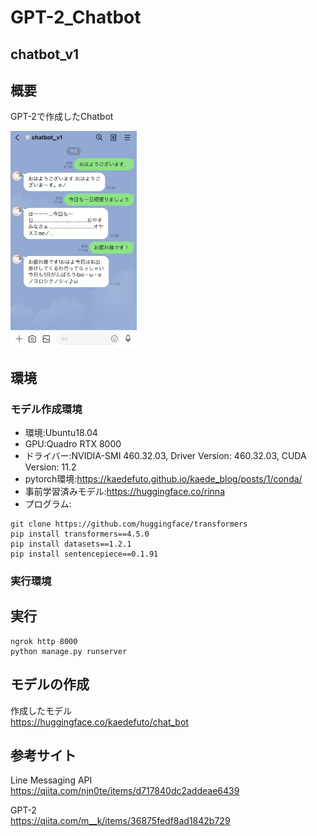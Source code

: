 # GPT-2_Chatbot

## chatbot_v1

## 概要<br>
GPT-2で作成したChatbot

<img src="https://github.com/kaedefuto/GPT-2_Chatbot/blob/main/images/IMG_5630.jpg" alt="sample" width="40%" height="40%">

## 環境

### モデル作成環境

- 環境:Ubuntu18.04
- GPU:Quadro RTX 8000
- ドライバー:NVIDIA-SMI 460.32.03, Driver Version: 460.32.03, CUDA Version: 11.2
- pytorch環境:https://kaedefuto.github.io/kaede_blog/posts/1/conda/
- 事前学習済みモデル:https://huggingface.co/rinna
- プログラム:

```
git clone https://github.com/huggingface/transformers
pip install transformers==4.5.0
pip install datasets==1.2.1
pip install sentencepiece==0.1.91
```

### 実行環境

## 実行

```
ngrok http 8000
python manage.py runserver
```

## モデルの作成

作成したモデル<br>
https://huggingface.co/kaedefuto/chat_bot

## 参考サイト

Line Messaging API<br>
https://qiita.com/njn0te/items/d717840dc2addeae6439

GPT-2<br>
https://qiita.com/m__k/items/36875fedf8ad1842b729


